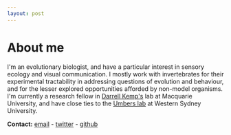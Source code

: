 ```yaml
---
layout: post
---
```


# About me

I'm an evolutionary biologist, and have a particular interest in sensory ecology and visual communication. I mostly work with invertebrates for their experimental tractability in addressing questions of evolution and behaviour, and for the lesser explored opportunities afforded by non-model organisms. I'm currently a research fellow in [Darrell Kemp's](http://www.evolutionaryecologymq.com/) lab at Macquarie University, and have close ties to the [Umbers lab](http://www.kateumbers.com) at Western Sydney University.

**Contact:** [email](mailto:thomas.white026@gmail.com) - [twitter](https://twitter.com/tomedwhite) - [github](http://github.com/thomased)
